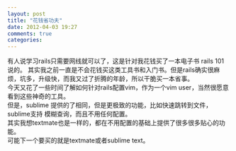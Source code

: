 ```yaml
---
layout: post
title: "花钱省功夫"
date: 2012-04-03 19:27
comments: true
categories: 
---
```

有人说学习rails只需要网线就可以了，这是针对我花钱买了一本电子书 rails 101 说的。 其实我之前一直是不会花钱买这类工具书和入门书。但是rails确实很麻烦，坑多，升级快，而我又过了折腾的年龄，所以干脆买一本省事。  
今天又花了一些时间了解如何针对rails配置vim，作为一个vim user，当然很愿意看到这些神奇的工具。   
但是，sublime 提供的了相同，但是更极致的功能，比如快速跳转到文件，sublime支持 模糊查询，而且不用任何配置。  
其实我想textmate也是一样的，都在不用配置的基础上提供了很多很多贴心的功能。  
可能下一个要买的就是textmate或者sublime text。